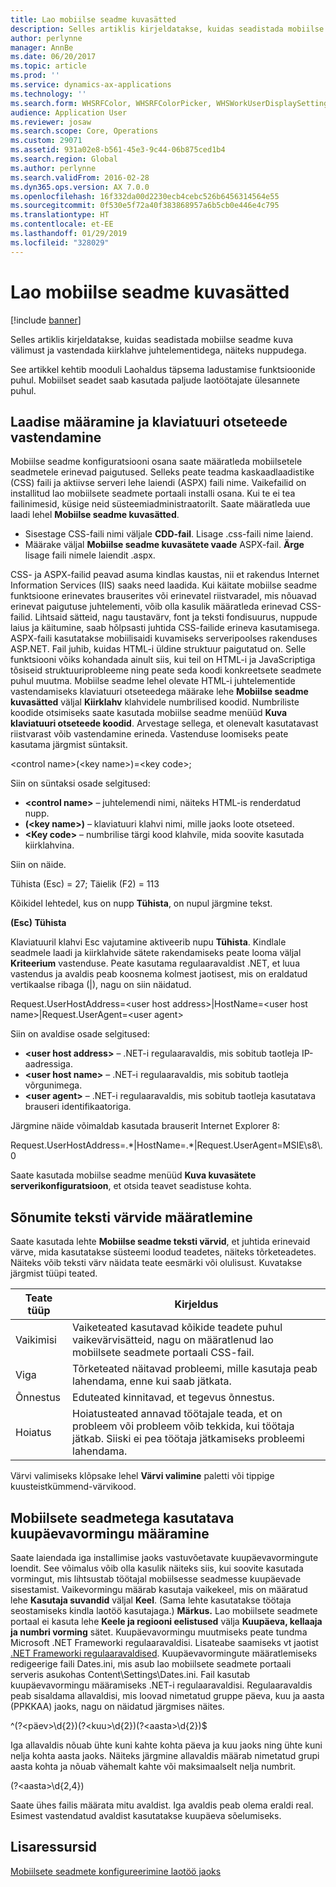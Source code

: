 ```yaml
---
title: Lao mobiilse seadme kuvasätted
description: Selles artiklis kirjeldatakse, kuidas seadistada mobiilse seadme kuva välimust ja vastendada kiirklahve juhtelementidega, näiteks nuppudega.
author: perlynne
manager: AnnBe
ms.date: 06/20/2017
ms.topic: article
ms.prod: ''
ms.service: dynamics-ax-applications
ms.technology: ''
ms.search.form: WHSRFColor, WHSRFColorPicker, WHSWorkUserDisplaySettings
audience: Application User
ms.reviewer: josaw
ms.search.scope: Core, Operations
ms.custom: 29071
ms.assetid: 931a02e8-b561-45e3-9c44-06b875ced1b4
ms.search.region: Global
ms.author: perlynne
ms.search.validFrom: 2016-02-28
ms.dyn365.ops.version: AX 7.0.0
ms.openlocfilehash: 16f332da00d2230ecb4cebc526b6456314564e55
ms.sourcegitcommit: 0f530e5f72a40f383868957a6b5cb0e446e4c795
ms.translationtype: HT
ms.contentlocale: et-EE
ms.lasthandoff: 01/29/2019
ms.locfileid: "328029"
---
```

# <a name="warehouse-mobile-device-display-settings"></a>Lao mobiilse seadme kuvasätted

[!include [banner](../includes/banner.md)]

Selles artiklis kirjeldatakse, kuidas seadistada mobiilse seadme kuva välimust ja vastendada kiirklahve juhtelementidega, näiteks nuppudega. 

See artikkel kehtib mooduli Laohaldus täpsema ladustamise funktsioonide puhul. Mobiilset seadet saab kasutada paljude laotöötajate ülesannete puhul.

## <a name="specify-styles-and-map-keyboard-shortcuts"></a>Laadise määramine ja klaviatuuri otseteede vastendamine
Mobiilse seadme konfiguratsiooni osana saate määratleda mobiilsetele seadmetele erinevad paigutused. Selleks peate teadma kaskaadlaadistike (CSS) faili ja aktiivse serveri lehe laiendi (ASPX) faili nime. Vaikefailid on installitud lao mobiilsete seadmete portaali installi osana. Kui te ei tea failinimesid, küsige neid süsteemiadministraatorilt. Saate määratleda uue laadi lehel **Mobiilse seadme kuvasätted**.

-    Sisestage CSS-faili nimi väljale **CDD-fail**. Lisage .css-faili nime laiend.
-   Määrake väljal **Mobiilse seadme kuvasätete vaade** ASPX-fail. **Ärge** lisage faili nimele laiendit .aspx.

CSS- ja ASPX-failid peavad asuma kindlas kaustas, nii et rakendus Internet Information Services (IIS) saaks need laadida. Kui käitate mobiilse seadme funktsioone erinevates brauserites või erinevatel riistvaradel, mis nõuavad erinevat paigutuse juhtelementi, võib olla kasulik määratleda erinevad CSS-failid. Lihtsaid sätteid, nagu taustavärv, font ja teksti fondisuurus, nuppude laius ja käitumine, saab hõlpsasti juhtida CSS-failide erineva kasutamisega. ASPX-faili kasutatakse mobiilisaidi kuvamiseks serveripoolses rakenduses ASP.NET. Fail juhib, kuidas HTML-i üldine struktuur paigutatud on. Selle funktsiooni võiks kohandada ainult siis, kui teil on HTML-i ja JavaScriptiga tõsiseid struktuuriprobleeme ning peate seda koodi konkreetsete seadmete puhul muutma. Mobiilse seadme lehel olevate HTML-i juhtelementide vastendamiseks klaviatuuri otseteedega määrake lehe **Mobiilse seadme kuvasätted** väljal **Kiirklahv** klahvidele numbrilised koodid. Numbriliste koodide otsimiseks saate kasutada mobiilse seadme menüüd **Kuva klaviatuuri otseteede koodid**. Arvestage sellega, et olenevalt kasutatavast riistvarast võib vastendamine erineda. Vastenduse loomiseks peate kasutama järgmist süntaksit.

&lt;control name&gt;(&lt;key name&gt;)=&lt;key code&gt;;

Siin on süntaksi osade selgitused:

-   **&lt;control name&gt;** – juhtelemendi nimi, näiteks HTML-is renderdatud nupp.
-   **(&lt;key name&gt;)** – klaviatuuri klahvi nimi, mille jaoks loote otseteed.
-   **&lt;Key code&gt;** – numbrilise tärgi kood klahvile, mida soovite kasutada kiirklahvina.

Siin on näide.

Tühista (Esc) = 27; Täielik (F2) = 113

Kõikidel lehtedel, kus on nupp **Tühista**, on nupul järgmine tekst.

**(Esc) Tühista**

Klaviatuuril klahvi Esc vajutamine aktiveerib nupu **Tühista**. Kindlale seadmele laadi ja kiirklahvide sätete rakendamiseks peate looma väljal **Kriteerium** vastenduse. Peate kasutama regulaaravaldist .NET, et luua vastendus ja avaldis peab koosnema kolmest jaotisest, mis on eraldatud vertikaalse ribaga (|), nagu on siin näidatud.

Request.UserHostAddress=&lt;user host address&gt;|HostName=&lt;user host name&gt;|Request.UserAgent=&lt;user agent&gt;

Siin on avaldise osade selgitused:

-   **&lt;user host address&gt;** – .NET-i regulaaravaldis, mis sobitub taotleja IP-aadressiga.
-   **&lt;user host name&gt;** – .NET-i regulaaravaldis, mis sobitub taotleja võrgunimega.
-   **&lt;user agent&gt;** – .NET-i regulaaravaldis, mis sobitub taotleja kasutatava brauseri identifikaatoriga.

Järgmine näide võimaldab kasutada brauserit Internet Explorer 8:

Request.UserHostAddress=.\*|HostName=.\*|Request.UserAgent=MSIE\\s8\\.0

Saate kasutada mobiilse seadme menüüd **Kuva kuvasätete serverikonfiguratsioon**, et otsida teavet seadistuse kohta.

## <a name="define-text-colors-for-messages"></a>Sõnumite teksti värvide määratlemine
Saate kasutada lehte **Mobiilse seadme teksti värvid**, et juhtida erinevaid värve, mida kasutatakse süsteemi loodud teadetes, näiteks tõrketeadetes. Näiteks võib teksti värv näidata teate eesmärki või olulisust. Kuvatakse järgmist tüüpi teated.

| Teate tüüp | Kirjeldus                                                                                                                                                                            |
|--------------|----------------------------------------------------------------------------------------------------------------------------------------------------------------------------------------|
| Vaikimisi      | Vaiketeated kasutavad kõikide teadete puhul vaikevärvisätteid, nagu on määratlenud lao mobiilsete seadmete portaali CSS-fail.                                                   |
| Viga        | Tõrketeated näitavad probleemi, mille kasutaja peab lahendama, enne kui saab jätkata.                                                                                             |
| Õnnestus      | Eduteated kinnitavad, et tegevus õnnestus.                                                                                                                                |
| Hoiatus      | Hoiatusteated annavad töötajale teada, et on probleem või probleem võib tekkida, kui töötaja jätkab. Siiski ei pea töötaja jätkamiseks probleemi lahendama. |

Värvi valimiseks klõpsake lehel **Värvi valimine** paletti või tippige kuusteistkümmend-värvikood.

## <a name="define-the-date-format-to-use-on-mobile-devices"></a>Mobiilsete seadmetega kasutatava kuupäevavormingu määramine
Saate laiendada iga installimise jaoks vastuvõetavate kuupäevavormingute loendit. See võimalus võib olla kasulik näiteks siis, kui soovite kasutada vormingut, mis lihtsustab töötajal mobiilsesse seadmesse kuupäevade sisestamist. Vaikevormingu määrab kasutaja vaikekeel, mis on määratud lehe **Kasutaja suvandid** väljal **Keel**. (Sama lehte kasutatakse töötaja seostamiseks kindla laotöö kasutajaga.) **Märkus.** Lao mobiilsete seadmete portaal ei kasuta lehe **Keele ja regiooni eelistused** välja **Kuupäeva, kellaaja ja numbri vorming** sätet. Kuupäevavormingu muutmiseks peate tundma Microsoft .NET Frameworki regulaaravaldisi. Lisateabe saamiseks vt jaotist [.NET Frameworki regulaaravaldised](http://go.microsoft.com/fwlink/?LinkId=391260). Kuupäevavormingute määratlemiseks redigeerige faili Dates.ini, mis asub lao mobiilsete seadmete portaali serveris asukohas Content\\Settings\\Dates.ini. Fail kasutab kuupäevavormingu määramiseks .NET-i regulaaravaldisi. Regulaaravaldis peab sisaldama allavaldisi, mis loovad nimetatud gruppe päeva, kuu ja aasta (PPKKAA) jaoks, nagu on näidatud järgmises näites.

^(?&lt;päev&gt;\\d{2})(?&lt;kuu&gt;\\d{2})(?&lt;aasta&gt;\\d{2})$

Iga allavaldis nõuab ühte kuni kahte kohta päeva ja kuu jaoks ning ühte kuni nelja kohta aasta jaoks. Näiteks järgmine allavaldis määrab nimetatud grupi aasta kohta ja nõuab vähemalt kahte või maksimaalselt nelja numbrit.

(?&lt;aasta&gt;\\d{2,4})

Saate ühes failis määrata mitu avaldist. Iga avaldis peab olema eraldi real. Esimest vastendatud avaldist kasutatakse kuupäeva sõelumiseks.

<a name="additional-resources"></a>Lisaressursid
--------

[Mobiilsete seadmete konfigureerimine laotöö jaoks](configure-mobile-devices-warehouse.md)



